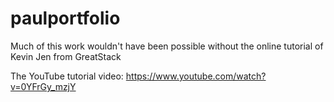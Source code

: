 # paulportfolio
 
Much of this work wouldn't have been possible without the online tutorial of Kevin Jen from GreatStack

The YouTube tutorial video:
https://www.youtube.com/watch?v=0YFrGy_mzjY